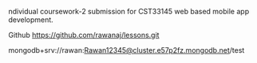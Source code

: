 ndividual coursework-2 submission for CST33145
web based mobile app development.

Github https://github.com/rawanaj/lessons.git

mongodb+srv://rawan:Rawan12345@cluster.e57p2fz.mongodb.net/test
